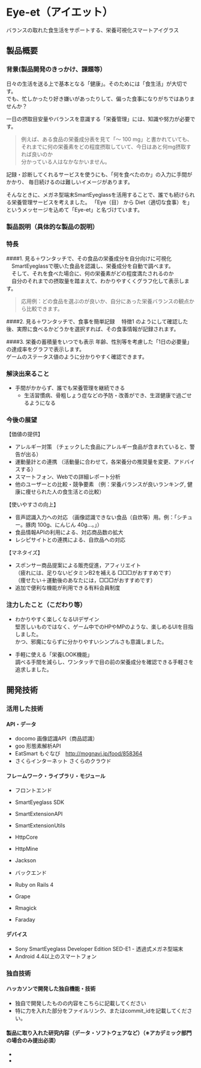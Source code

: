 # Eye-et（アイエット）
バランスの取れた食生活をサポートする、栄養可視化スマートアイグラス

## 製品概要
### 背景(製品開発のきっかけ、課題等）
日々の生活を送る上で基本となる「健康」。そのためには「食生活」が大切です。<br>
でも、忙しかったり好き嫌いがあったりして、偏った食事になりがちではありませんか？

一日の摂取目安量やバランスを意識する「栄養管理」には、知識や努力が必要です。
> 例えば、ある食品の栄養成分表を見て「〜 100 mg」と書かれていても、<br>
それまでに何の栄養素をどの程度摂取していて、今日はあと何mg摂取すれば良いのか<br>
分かっている人はなかなかいません。

記録・診断してくれるサービスを使うにも、「何を食べたのか」の入力に手間がかかり、
毎日続けるのは難しいイメージがあります。

そんなときに、メガネ型端末SmartEyeglassを活用することで、誰でも続けられる栄養管理サービスを考えました。
「Eye（目） から Diet（適切な食事）を」というメッセージを込めて「Eye-et」と名づけています。

### 製品説明（具体的な製品の説明）
### 特長
####1. 見る＋ワンタッチで、その食品の栄養成分を自分向けに可視化
　SmartEyeglassで覗いた食品を認識し、栄養成分を自動で調べます。<br>
　そして、それを食べた場合に、何の栄養素がどの程度満たされるのか<br>
　自分のそれまでの摂取量を踏まえて、わかりやすくくグラフ化して表示します。<br>
> 応用例：どの食品を選ぶのが良いか、自分にあった栄養バランスの観点から比較できます。

####2. 見る＋ワンタッチで、食事を簡単記録
　特徴1 のようにして確認した後、実際に食べるかどうかを選択すれば、その食事情報が記録されます。<br>

####3. 栄養の蓄積量をいつでも表示
 年齢、性別等を考慮した「1日の必要量」の達成率をグラフで表示します。<br>
 ゲームのステータス値のように分かりやすく確認できます。
 
### 解決出来ること
* 手間がかからず、誰でも栄養管理を継続できる<br>
  * 生活習慣病、骨粗しょう症などの予防・改善ができ、生涯健康で過ごせるようになる

### 今後の展望
【価値の提供】
* アレルギー対策
（チェックした食品にアレルギー食品が含まれていると、警告が出る）
* 運動量計との連携
（活動量に合わせて，各栄養分の推奨量を変更、アドバイスする）
* スマートフォン、Webでの詳細レポート分析
* 他のユーザーとの比較・競争要素
（例：栄養バランスが良いランキング, 健康に痩せられた人の食生活との比較）

【使いやすさの向上】
* 音声認識入力への対応
（画像認識できない食品（自炊等）用。例：「シチュー。豚肉 100g、にんじん 40g…。」）
* 食品情報APIの利用による、対応商品数の拡大
* レシピサイトとの連携による、自炊品への対応

【マネタイズ】
  * スポンサー商品提案による販売促進，アフィリエイト<br>
（疲れには、足りないビタミンB2を補える □□□がおすすめです）<br>
（痩せたい＋運動後のあなたには，□□□がおすすめです）
  * 追加で便利な機能が利用できる有料会員制度


### 注力したこと（こだわり等）
* わかりやすく楽しくなるUIデザイン<br>
堅苦しいものではなく、ゲーム中でのHPやMPのような、楽しめるUIを目指しました。<br>
かつ、邪魔にならずに分かりやすいシンプルさも意識しました。

* 手軽に使える「栄養LOOK機能」<br>
調べる手間を減らし、ワンタッチで目の前の栄養成分を確認できる手軽さを追求しました。

## 開発技術
### 活用した技術
#### API・データ
* docomo 画像認識API（商品認識）
* goo 形態素解析API
* EatSmart もぐなび　http://mognavi.jp/food/858364
* さくらインターネット さくらのクラウド

#### フレームワーク・ライブラリ・モジュール
* フロントエンド
 * SmartEyeglass SDK
 * SmartExtensionAPI
 * SmartExtensionUtils
 * HttpCore
 * HttpMine
 * Jackson

* バックエンド
 * Ruby on Rails 4
 * Grape
 * Rmagick
 * Faraday

#### デバイス
* Sony SmartEyeglass Developer Edition SED-E1 - 透過式メガネ型端末
* Android 4.4以上のスマートフォン

### 独自技術
#### ハッカソンで開発した独自機能・技術
* 独自で開発したものの内容をこちらに記載してください
* 特に力を入れた部分をファイルリンク、またはcommit_idを記載してください。

#### 製品に取り入れた研究内容（データ・ソフトウェアなど）（※アカデミック部門の場合のみ提出必須）
* 
*
